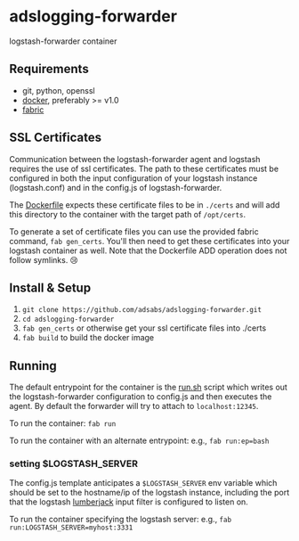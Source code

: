 adslogging-forwarder
====================

logstash-forwarder container

## Requirements

* git, python, openssl
* [docker](http://docker.io), preferably >= v1.0
* [fabric](http://www.fabfile.org/)

## SSL Certificates

Communication between the logstash-forwarder agent and logstash requires the use of ssl certificates. The path to these certificates must be configured in both the input configuration of your logstash instance (logstash.conf) and in the config.js of logstash-forwarder.

The [Dockerfile](Dockerfile) expects these certificate files to be in `./certs` and will add this directory to the container with the target path of `/opt/certs`.

To generate a set of certificate files you can use the provided fabric command, `fab gen_certs`. You'll then need to get these certificates into your logstash container as well. Note that the Dockerfile ADD operation does not follow symlinks. :cry:

## Install & Setup

1. `git clone https://github.com/adsabs/adslogging-forwarder.git`
1. `cd adslogging-forwarder`
1. `fab gen_certs` or otherwise get your ssl certificate files into ./certs
1. `fab build` to build the docker image

## Running

The default entrypoint for the container is the [run.sh](run.sh) script which writes out the logstash-forwarder configuration to config.js and then executes the agent. By default the forwarder will try to attach to `localhost:12345`. 

To run the container: `fab run`

To run the container with an alternate entrypoint: e.g., `fab run:ep=bash`

### setting $LOGSTASH_SERVER

The config.js template anticipates a `$LOGSTASH_SERVER` env variable which should be set to the hostname/ip of the logstash instance, including the port that the logstash [lumberjack](http://logstash.net/docs/1.4.2/inputs/lumberjack) input filter is configured to listen on. 

To run the container specifying the logstash server: e.g., `fab run:LOGSTASH_SERVER=myhost:3331`